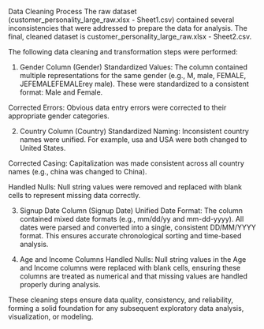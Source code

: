 Data Cleaning Process
The raw dataset (customer_personality_large_raw.xlsx - Sheet1.csv) contained several inconsistencies that were addressed to prepare the data for analysis. The final, cleaned dataset is customer_personality_large_raw.xlsx - Sheet2.csv.

The following data cleaning and transformation steps were performed:

1. Gender Column (Gender)
Standardized Values: The column contained multiple representations for the same gender (e.g., M, male, FEMALE, JEFEMALEFEMALErey male). These were standardized to a consistent format: Male and Female.

Corrected Errors: Obvious data entry errors were corrected to their appropriate gender categories.

2. Country Column (Country)
Standardized Naming: Inconsistent country names were unified. For example, usa and USA were both changed to United States.

Corrected Casing: Capitalization was made consistent across all country names (e.g., china was changed to China).

Handled Nulls: Null string values were removed and replaced with blank cells to represent missing data correctly.

3. Signup Date Column (Signup Date)
Unified Date Format: The column contained mixed date formats (e.g., mm/dd/yy and mm-dd-yyyy). All dates were parsed and converted into a single, consistent DD/MM/YYYY format. This ensures accurate chronological sorting and time-based analysis.

4. Age and Income Columns
Handled Nulls: Null string values in the Age and Income columns were replaced with blank cells, ensuring these columns are treated as numerical and that missing values are handled properly during analysis.

These cleaning steps ensure data quality, consistency, and reliability, forming a solid foundation for any subsequent exploratory data analysis, visualization, or modeling.
